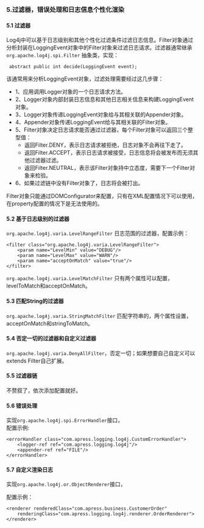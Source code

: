 ### 5.过滤器，错误处理和日志信息个性化渲染 ###

#### 5.1 过滤器 ####

Log4j中可以基于日志级别和其他个性化过滤条件过滤日志信息。Filter对象通过分析封装在LoggingEvent对象中的Filter对象来过滤日志请求。过滤器通常继承`org.apache.log4j.spi.Filter` 抽象类，实现：

 	 abstract public int decide(LoggingEvent event);

该通常用来分析LoggingEvent对象，过滤处理需要经过这几步骤：

* 1、应用调用Logger对象的一个日志请求方法。
* 2、Logger对象内部封装日志信息和其他日志相关信息来构建LoggingEvent对象。
* 3、Logger对象传递LoggingEvent对象给与其相关联的Appender对象。
* 4、Appender对象传递LoggingEvent给与其相关联的Filter对象。
* 5、Filter对象决定日志请求能否通过过滤器，每个Filter对象可以返回三个整型值：
	* 返回Filter.DENY，表示日志请求被拒绝，日志对象不会再往下走了。
	* 返回Filter.ACCEPT，表示日志请求被接受，日志信息将会被发布而无须其他过滤器过滤。
	* 返回Filter.NEUTRAL，表示该Filter对象持中立态度，需要下一个Filter对象来检验。
* 6、如果过滤链中没有Filter对象了，日志将会被打出。

Filter对象只能通过DOMConfigurator来配置，只有在XML配置情况下可以使用，在property配置的情况下是无法使用的。

#### 5.2 基于日志级别的过滤器 ####

`org.apache.log4j.varia.LevelRangeFilter` 日志范围的过滤器，配置示例：

	<filter class="org.apache.log4j.varia.LevelRangeFilter">
		<param name="LevelMin" value="DEBUG"/>
		<param name="LevelMax" value="WARN"/>
		<param name="acceptOnMatch" value="true"/>
	</filter>


`org.apache.log4j.varia.LevelMatchFilter` 只有两个属性可以配置，levelToMatch和acceptOnMatch。


#### 5.3 匹配String的过滤器 

`org.apache.log4j.varia.StringMatchFilter` 匹配字符串的，两个属性设置，acceptOnMatch和stringToMatch。

#### 5.4 否定一切的过滤器和自定义过滤器

`org.apache.log4j.varia.DenyAllFilter`，否定一切；如果想要自己自定义可以 extends Filter自己扩展。

#### 5.5 过滤器链
不赘叙了，依次添加配置就好。

#### 5.6 错误处理 ####

实现`org.apache.log4j.spi.ErrorHandler`接口，<br/>
配置示例:

	<errorHandler class="com.apress.logging.log4j.CustomErrorHandler">
		<logger-ref ref="com.apress.logging.log4j"/>
		<appender-ref ref="FILE"/>
	</errorHandler>

#### 5.7 自定义渲染日志

实现`org.apache.log4j.or.ObjectRenderer`接口，<br/>

配置示例：

	<renderer renderedClass="com.apress.business.CustomerOrder"
		renderingClass="com.apress.logging.log4j.renderer.OrderRenderer">
	</renderer>



